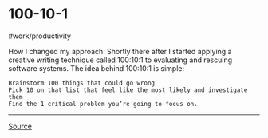 # 100-10-1

#work/productivity

How I changed my approach: Shortly there after I started applying a creative writing technique called 100:10:1 to evaluating and rescuing software systems. The idea behind 100:10:1 is simple:

    Brainstorm 100 things that could go wrong
    Pick 10 on that list that feel like the most likely and investigate them
    Find the 1 critical problem you’re going to focus on.

---

[Source](https://medium.com/@bellmar/all-the-best-engineering-advice-i-stole-from-non-technical-people-eb7f90ca2f5f)

